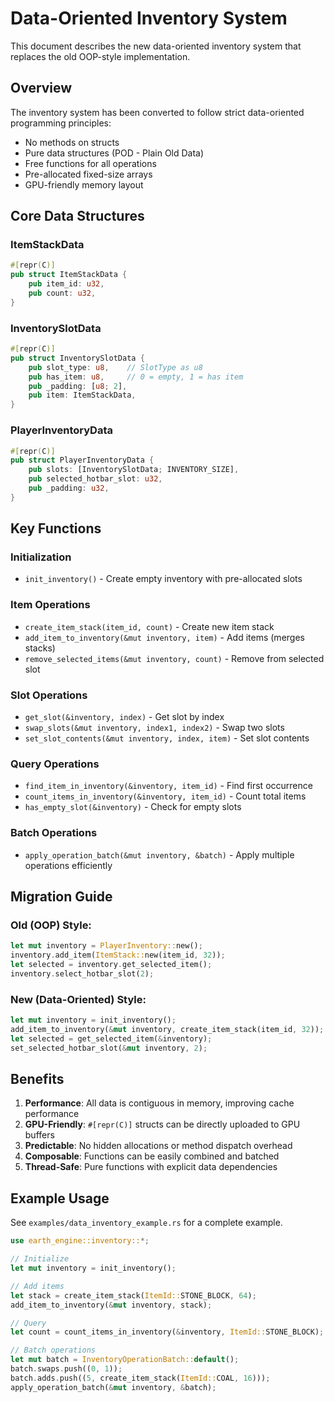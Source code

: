 # Data-Oriented Inventory System

This document describes the new data-oriented inventory system that replaces the old OOP-style implementation.

## Overview

The inventory system has been converted to follow strict data-oriented programming principles:
- No methods on structs
- Pure data structures (POD - Plain Old Data)
- Free functions for all operations
- Pre-allocated fixed-size arrays
- GPU-friendly memory layout

## Core Data Structures

### ItemStackData
```rust
#[repr(C)]
pub struct ItemStackData {
    pub item_id: u32,
    pub count: u32,
}
```

### InventorySlotData
```rust
#[repr(C)]
pub struct InventorySlotData {
    pub slot_type: u8,    // SlotType as u8
    pub has_item: u8,     // 0 = empty, 1 = has item
    pub _padding: [u8; 2],
    pub item: ItemStackData,
}
```

### PlayerInventoryData
```rust
#[repr(C)]
pub struct PlayerInventoryData {
    pub slots: [InventorySlotData; INVENTORY_SIZE],
    pub selected_hotbar_slot: u32,
    pub _padding: u32,
}
```

## Key Functions

### Initialization
- `init_inventory()` - Create empty inventory with pre-allocated slots

### Item Operations
- `create_item_stack(item_id, count)` - Create new item stack
- `add_item_to_inventory(&mut inventory, item)` - Add items (merges stacks)
- `remove_selected_items(&mut inventory, count)` - Remove from selected slot

### Slot Operations
- `get_slot(&inventory, index)` - Get slot by index
- `swap_slots(&mut inventory, index1, index2)` - Swap two slots
- `set_slot_contents(&mut inventory, index, item)` - Set slot contents

### Query Operations
- `find_item_in_inventory(&inventory, item_id)` - Find first occurrence
- `count_items_in_inventory(&inventory, item_id)` - Count total items
- `has_empty_slot(&inventory)` - Check for empty slots

### Batch Operations
- `apply_operation_batch(&mut inventory, &batch)` - Apply multiple operations efficiently

## Migration Guide

### Old (OOP) Style:
```rust
let mut inventory = PlayerInventory::new();
inventory.add_item(ItemStack::new(item_id, 32));
let selected = inventory.get_selected_item();
inventory.select_hotbar_slot(2);
```

### New (Data-Oriented) Style:
```rust
let mut inventory = init_inventory();
add_item_to_inventory(&mut inventory, create_item_stack(item_id, 32));
let selected = get_selected_item(&inventory);
set_selected_hotbar_slot(&mut inventory, 2);
```

## Benefits

1. **Performance**: All data is contiguous in memory, improving cache performance
2. **GPU-Friendly**: `#[repr(C)]` structs can be directly uploaded to GPU buffers
3. **Predictable**: No hidden allocations or method dispatch overhead
4. **Composable**: Functions can be easily combined and batched
5. **Thread-Safe**: Pure functions with explicit data dependencies

## Example Usage

See `examples/data_inventory_example.rs` for a complete example.

```rust
use earth_engine::inventory::*;

// Initialize
let mut inventory = init_inventory();

// Add items
let stack = create_item_stack(ItemId::STONE_BLOCK, 64);
add_item_to_inventory(&mut inventory, stack);

// Query
let count = count_items_in_inventory(&inventory, ItemId::STONE_BLOCK);

// Batch operations
let mut batch = InventoryOperationBatch::default();
batch.swaps.push((0, 1));
batch.adds.push((5, create_item_stack(ItemId::COAL, 16)));
apply_operation_batch(&mut inventory, &batch);
```